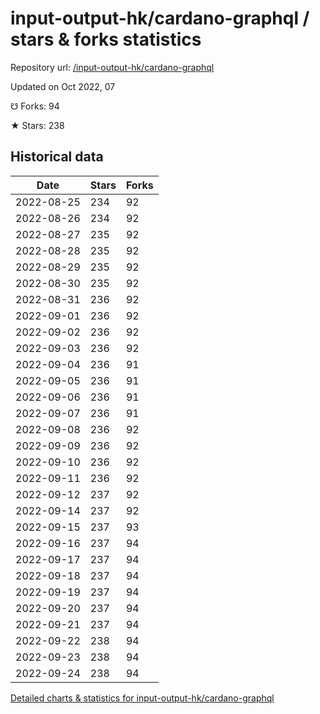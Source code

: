 # input-output-hk/cardano-graphql / stars & forks statistics

Repository url: [/input-output-hk/cardano-graphql](https://github.com/input-output-hk/cardano-graphql)

Updated on Oct 2022, 07

☋ Forks: 94

★ Stars: 238

## Historical data
| Date | Stars | Forks |
|------|-------|-------|
| 2022-08-25 | 234 | 92 | 
| 2022-08-26 | 234 | 92 | 
| 2022-08-27 | 235 | 92 | 
| 2022-08-28 | 235 | 92 | 
| 2022-08-29 | 235 | 92 | 
| 2022-08-30 | 235 | 92 | 
| 2022-08-31 | 236 | 92 | 
| 2022-09-01 | 236 | 92 | 
| 2022-09-02 | 236 | 92 | 
| 2022-09-03 | 236 | 92 | 
| 2022-09-04 | 236 | 91 | 
| 2022-09-05 | 236 | 91 | 
| 2022-09-06 | 236 | 91 | 
| 2022-09-07 | 236 | 91 | 
| 2022-09-08 | 236 | 92 | 
| 2022-09-09 | 236 | 92 | 
| 2022-09-10 | 236 | 92 | 
| 2022-09-11 | 236 | 92 | 
| 2022-09-12 | 237 | 92 | 
| 2022-09-14 | 237 | 92 | 
| 2022-09-15 | 237 | 93 | 
| 2022-09-16 | 237 | 94 | 
| 2022-09-17 | 237 | 94 | 
| 2022-09-18 | 237 | 94 | 
| 2022-09-19 | 237 | 94 | 
| 2022-09-20 | 237 | 94 | 
| 2022-09-21 | 237 | 94 | 
| 2022-09-22 | 238 | 94 | 
| 2022-09-23 | 238 | 94 | 
| 2022-09-24 | 238 | 94 | 


[Detailed charts & statistics for input-output-hk/cardano-graphql](https://reviewgithub.com/rep/input-output-hk/cardano-graphql)
